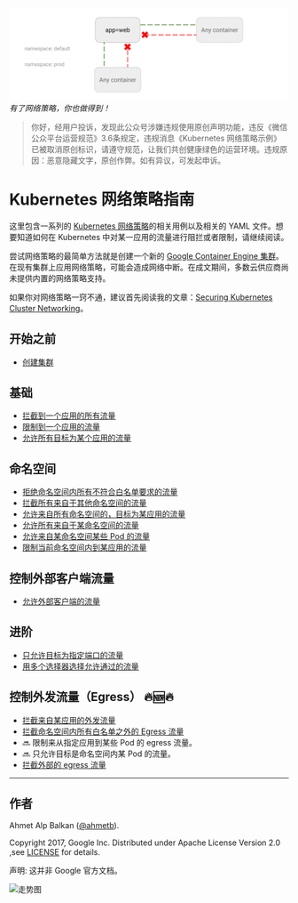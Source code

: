 ![You can get stuff like this](img/1.gif)
_有了网络策略，你也做得到！_


>你好，经用户投诉，发现此公众号涉嫌违规使用原创声明功能，违反《微信公众平台运营规范》3.6条规定，违规消息《Kubernetes 网络策略示例》已被取消原创标识，请遵守规范，让我们共创健康绿色的运营环境。违规原因：恶意隐藏文字，原创作弊。如有异议，可发起申诉。

# Kubernetes 网络策略指南

这里包含一系列的 [Kubernetes 网络策略](https://kubernetes.io/docs/concepts/services-networking/network-policies/)的相关用例以及相关的 YAML 文件。想要知道如何在 Kubernetes 中对某一应用的流量进行阻拦或者限制，请继续阅读。

尝试网络策略的最简单方法就是创建一个新的 [Google Container Engine 集群](https://cloud.google.com/container-engine)。在现有集群上应用网络策略，可能会造成网络中断。在成文期间，多数云供应商尚未提供内置的网络策略支持。

如果你对网络策略一窍不通，建议首先阅读我的文章：[Securing Kubernetes Cluster Networking](https://ahmet.im/blog/kubernetes-network-policy/)。

## 开始之前

- [创建集群](00-create-cluster.md)

## 基础

- [拦截到一个应用的所有流量](01-deny-all-traffic-to-an-application.md)
- [限制到一个应用的流量](02-limit-traffic-to-an-application.md)
- [允许所有目标为某个应用的流量](02a-allow-all-traffic-to-an-application.md)

## 命名空间

- [拒绝命名空间内所有不符合白名单要求的流量](03-deny-all-non-whitelisted-traffic-in-the-namespace.md)
- [拦截所有来自于其他命名空间的流量](04-deny-traffic-from-other-namespaces.md)
- [允许来自所有命名空间的，目标为某应用的流量](05-allow-traffic-from-all-namespaces.md)
- [允许所有来自于某命名空间的流量](06-allow-traffic-from-a-namespace.md)
- [允许来自某命名空间某些 Pod 的流量](07-allow-traffic-from-some-pods-in-another-namespace.md)
- [限制当前命名空间内到某应用的流量](08-limit-traffic-to-an-application-to-current-namespace.md)

## 控制外部客户端流量

- [允许外部客户端的流量](08-allow-external-traffic.md)

## 进阶

- [只允许目标为指定端口的流量](09-allow-traffic-only-to-a-port-number.md)
- [用多个选择器选择允许通过的流量](10-allowing-traffic-with-multiple-selectors.md)

## 控制外发流量（Egress） 🔥🆕🔥

- [拦截来自某应用的外发流量](11-deny-egress-traffic-from-an-application.md)
- [拦截命名空间内所有白名单之外的 Egress 流量](12-deny-all-non-whitelisted-traffic-from-the-namespace.md)
- 🔜 限制来从指定应用到某些 Pod 的 egress 流量。
- 🔜 只允许目标是命名空间内某 Pod 的流量。
- [拦截外部的 egress 流量](14-deny-external-egress-traffic.md)

-----

## 作者

Ahmet Alp Balkan ([@ahmetb](https://twitter.com/ahmetb)).

Copyright 2017, Google Inc. Distributed under Apache License Version 2.0 ,see [LICENSE](LICENSE) for details.

声明: 这并非 Google 官方文档。

![走势图](https://starcharts.herokuapp.com/ahmetb/kubernetes-networkpolicy-tutorial.svg)

